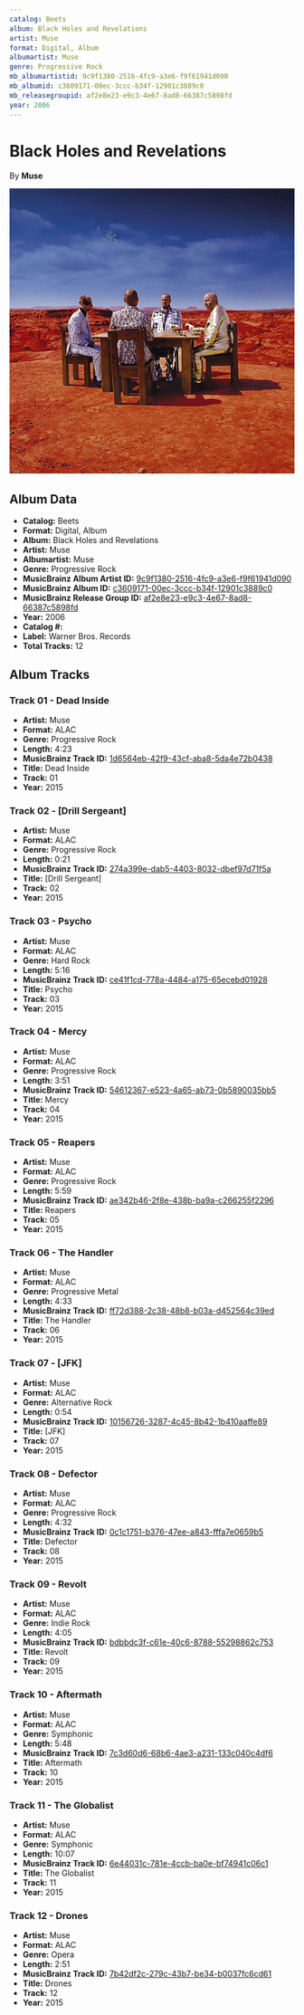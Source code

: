 ```yaml
---
catalog: Beets
album: Black Holes and Revelations
artist: Muse
format: Digital, Album
albumartist: Muse
genre: Progressive Rock
mb_albumartistid: 9c9f1380-2516-4fc9-a3e6-f9f61941d090
mb_albumid: c3609171-00ec-3ccc-b34f-12901c3889c0
mb_releasegroupid: af2e8e23-e9c3-4e67-8ad8-66387c5898fd
year: 2006
---
```


# Black Holes and Revelations

By **Muse**

![](../../assets/beetscovers/Muse-Black_Holes_and_Revelations.jpg)

## Album Data

- **Catalog:** Beets
- **Format:** Digital, Album
- **Album:** Black Holes and Revelations
- **Artist:** Muse
- **Albumartist:** Muse
- **Genre:** Progressive Rock
- **MusicBrainz Album Artist ID:** [9c9f1380-2516-4fc9-a3e6-f9f61941d090](https://musicbrainz.org/artist/9c9f1380-2516-4fc9-a3e6-f9f61941d090)
- **MusicBrainz Album ID:** [c3609171-00ec-3ccc-b34f-12901c3889c0](https://musicbrainz.org/release/c3609171-00ec-3ccc-b34f-12901c3889c0)
- **MusicBrainz Release Group ID:** [af2e8e23-e9c3-4e67-8ad8-66387c5898fd](https://musicbrainz.org/release-group/af2e8e23-e9c3-4e67-8ad8-66387c5898fd)
- **Year:** 2006
- **Catalog #:** 
- **Label:** Warner Bros. Records
- **Total Tracks:** 12

## Album Tracks

### Track 01 - Dead Inside

- **Artist:** Muse
- **Format:** ALAC
- **Genre:** Progressive Rock
- **Length:** 4:23
- **MusicBrainz Track ID:** [1d6564eb-42f9-43cf-aba8-5da4e72b0438](https://musicbrainz.org/recording/1d6564eb-42f9-43cf-aba8-5da4e72b0438)
- **Title:** Dead Inside
- **Track:** 01
- **Year:** 2015

### Track 02 - [Drill Sergeant]

- **Artist:** Muse
- **Format:** ALAC
- **Genre:** Progressive Rock
- **Length:** 0:21
- **MusicBrainz Track ID:** [274a399e-dab5-4403-8032-dbef97d71f5a](https://musicbrainz.org/recording/274a399e-dab5-4403-8032-dbef97d71f5a)
- **Title:** [Drill Sergeant]
- **Track:** 02
- **Year:** 2015

### Track 03 - Psycho

- **Artist:** Muse
- **Format:** ALAC
- **Genre:** Hard Rock
- **Length:** 5:16
- **MusicBrainz Track ID:** [ce41f1cd-778a-4484-a175-65ecebd01928](https://musicbrainz.org/recording/ce41f1cd-778a-4484-a175-65ecebd01928)
- **Title:** Psycho
- **Track:** 03
- **Year:** 2015

### Track 04 - Mercy

- **Artist:** Muse
- **Format:** ALAC
- **Genre:** Progressive Rock
- **Length:** 3:51
- **MusicBrainz Track ID:** [54612367-e523-4a65-ab73-0b5890035bb5](https://musicbrainz.org/recording/54612367-e523-4a65-ab73-0b5890035bb5)
- **Title:** Mercy
- **Track:** 04
- **Year:** 2015

### Track 05 - Reapers

- **Artist:** Muse
- **Format:** ALAC
- **Genre:** Progressive Rock
- **Length:** 5:59
- **MusicBrainz Track ID:** [ae342b46-2f8e-438b-ba9a-c266255f2296](https://musicbrainz.org/recording/ae342b46-2f8e-438b-ba9a-c266255f2296)
- **Title:** Reapers
- **Track:** 05
- **Year:** 2015

### Track 06 - The Handler

- **Artist:** Muse
- **Format:** ALAC
- **Genre:** Progressive Metal
- **Length:** 4:33
- **MusicBrainz Track ID:** [ff72d388-2c38-48b8-b03a-d452564c39ed](https://musicbrainz.org/recording/ff72d388-2c38-48b8-b03a-d452564c39ed)
- **Title:** The Handler
- **Track:** 06
- **Year:** 2015

### Track 07 - [JFK]

- **Artist:** Muse
- **Format:** ALAC
- **Genre:** Alternative Rock
- **Length:** 0:54
- **MusicBrainz Track ID:** [10156726-3287-4c45-8b42-1b410aaffe89](https://musicbrainz.org/recording/10156726-3287-4c45-8b42-1b410aaffe89)
- **Title:** [JFK]
- **Track:** 07
- **Year:** 2015

### Track 08 - Defector

- **Artist:** Muse
- **Format:** ALAC
- **Genre:** Progressive Rock
- **Length:** 4:32
- **MusicBrainz Track ID:** [0c1c1751-b376-47ee-a843-fffa7e0659b5](https://musicbrainz.org/recording/0c1c1751-b376-47ee-a843-fffa7e0659b5)
- **Title:** Defector
- **Track:** 08
- **Year:** 2015

### Track 09 - Revolt

- **Artist:** Muse
- **Format:** ALAC
- **Genre:** Indie Rock
- **Length:** 4:05
- **MusicBrainz Track ID:** [bdbbdc3f-c61e-40c6-8788-55298862c753](https://musicbrainz.org/recording/bdbbdc3f-c61e-40c6-8788-55298862c753)
- **Title:** Revolt
- **Track:** 09
- **Year:** 2015

### Track 10 - Aftermath

- **Artist:** Muse
- **Format:** ALAC
- **Genre:** Symphonic
- **Length:** 5:48
- **MusicBrainz Track ID:** [7c3d60d6-68b6-4ae3-a231-133c040c4df6](https://musicbrainz.org/recording/7c3d60d6-68b6-4ae3-a231-133c040c4df6)
- **Title:** Aftermath
- **Track:** 10
- **Year:** 2015

### Track 11 - The Globalist

- **Artist:** Muse
- **Format:** ALAC
- **Genre:** Symphonic
- **Length:** 10:07
- **MusicBrainz Track ID:** [6e44031c-781e-4ccb-ba0e-bf74941c06c1](https://musicbrainz.org/recording/6e44031c-781e-4ccb-ba0e-bf74941c06c1)
- **Title:** The Globalist
- **Track:** 11
- **Year:** 2015

### Track 12 - Drones

- **Artist:** Muse
- **Format:** ALAC
- **Genre:** Opera
- **Length:** 2:51
- **MusicBrainz Track ID:** [7b42df2c-279c-43b7-be34-b0037fc6cd61](https://musicbrainz.org/recording/7b42df2c-279c-43b7-be34-b0037fc6cd61)
- **Title:** Drones
- **Track:** 12
- **Year:** 2015

